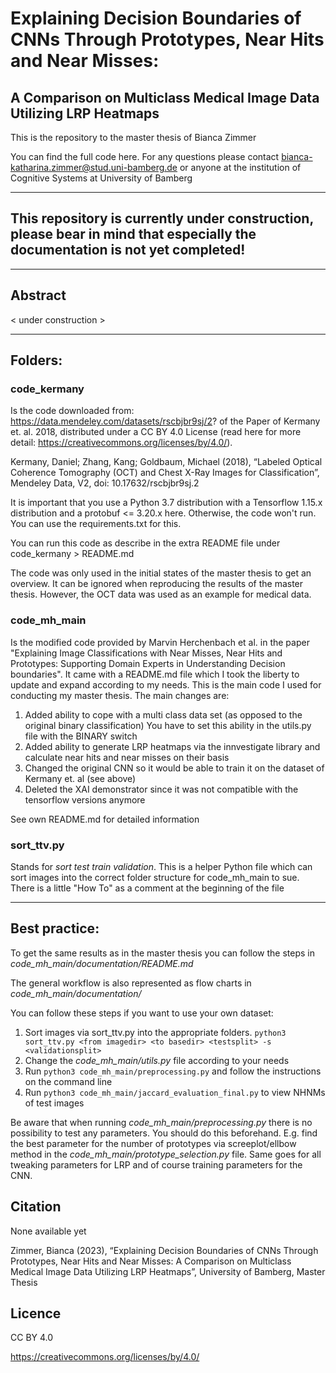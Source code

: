 # Explaining Decision Boundaries of CNNs Through Prototypes, Near Hits and Near Misses:
## A Comparison on Multiclass Medical Image Data Utilizing LRP Heatmaps
This is the repository to the master thesis of Bianca Zimmer

You can find the full code here. For any questions please contact
bianca-katharina.zimmer@stud.uni-bamberg.de
or anyone at the institution of Cognitive Systems at University of Bamberg

---
## This repository is currently under construction, please bear in mind that especially the documentation is not yet completed!

---

## Abstract
< under construction >

---

## Folders:
### code_kermany
Is the code downloaded from: https://data.mendeley.com/datasets/rscbjbr9sj/2?
of the Paper of Kermany et. al. 2018, distributed under a CC BY 4.0 License (read here for more detail: https://creativecommons.org/licenses/by/4.0/). 

Kermany, Daniel; Zhang, Kang; Goldbaum, Michael (2018), “Labeled Optical Coherence Tomography (OCT) and Chest X-Ray Images for Classification”, Mendeley Data, V2, doi: 10.17632/rscbjbr9sj.2

It is important that you use a Python 3.7 distribution with a Tensorflow 1.15.x
distribution and a protobuf <= 3.20.x here. Otherwise, the code won't run.
You can use the requirements.txt for this.

You can run this code as describe in the extra README file under
code_kermany > README.md

The code was only used in the initial states of the master thesis to get an overview.
It can be ignored when reproducing the results of the master thesis. However, the OCT data was used 
as an example for medical data.

### code_mh_main
Is the modified code provided by Marvin Herchenbach et al. in the paper "Explaining Image
Classifications with Near Misses, Near Hits and Prototypes: Supporting Domain Experts in
Understanding Decision boundaries".
It came with a README.md file which I took the liberty to update and expand according to my needs.
This is the main code I used for conducting my master thesis. The main changes are:
1. Added ability to cope with a multi class data set (as opposed to the original binary classification)
You have to set this ability in the utils.py file with the BINARY switch
2. Added ability to generate LRP heatmaps via the innvestigate library and calculate near hits
and near misses on their basis
3. Changed the original CNN so it would be able to train it on the dataset of Kermany et. al (see above)
4. Deleted the XAI demonstrator since it was not compatible with the tensorflow versions anymore

See own README.md for detailed information

### sort_ttv.py
Stands for _sort test train validation_. This is a helper Python file which can sort images
into the correct folder structure for code_mh_main to sue.
There is a little "How To" as a comment at the  beginning of the file

---

## Best practice:
To get the same results as in the master thesis you can follow the steps in 
_code_mh_main/documentation/README.md_

The general workflow is also represented as flow charts in _code_mh_main/documentation/_

You can follow these steps if you want to use your own dataset:

1. Sort images via sort_ttv.py into the appropriate folders.
`python3 sort_ttv.py <from imagedir> <to basedir> <testsplit> -s <validationsplit>`
2. Change the _code_mh_main/utils.py_ file according to your needs
3. Run `python3 code_mh_main/preprocessing.py` and follow the instructions on the command line
4. Run `python3 code_mh_main/jaccard_evaluation_final.py` to view NHNMs of test images

Be aware that when running _code_mh_main/preprocessing.py_ there is no possibility to test any
parameters. You should do this beforehand. E.g. find the best parameter for the number of prototypes
via screeplot/ellbow method in the _code_mh_main/prototype_selection.py_ file.
Same goes for all tweaking parameters for LRP and of course training parameters for the CNN.

## Citation
None available yet

Zimmer, Bianca (2023), “Explaining Decision Boundaries of CNNs Through Prototypes, Near Hits and Near Misses:
A Comparison on Multiclass Medical Image Data Utilizing LRP Heatmaps”, University of Bamberg, Master Thesis

## Licence
CC BY 4.0

https://creativecommons.org/licenses/by/4.0/
